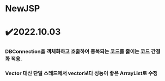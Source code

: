 # NewJSP

# ✔️2022.10.03 
### DBConnection을 객체화하고 호출하여 중복되는 코드를 줄이는 코드 간결화 적용.
### Vector 대신 단일 스레드에서 vector보다 성능이 좋은 ArrayList로 수정 
